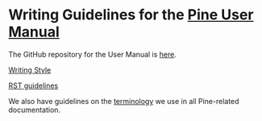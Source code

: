 # Writing Guidelines for the [Pine User Manual](https://www.tradingview.com/pine-script-docs/en/v5/index.html)

The GitHub repository for the User Manual is [here](https://github.com/tradingview/pine_script_docs).

[Writing Style](WritingStyle.md)

[RST guidelines](RSTGuidelines.md)

We also have guidelines on the [terminology](Terminology.md) we use in all Pine-related documentation.

